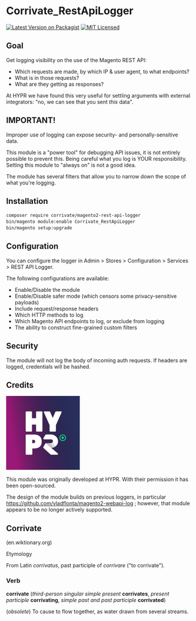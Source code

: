 # Corrivate_RestApiLogger

[![Latest Version on Packagist](https://img.shields.io/packagist/v/corrivate/magento2-rest-api-logger?color=blue)](https://packagist.org/packages/corrivate/magento2-rest-api-logger)
[![MIT Licensed](https://img.shields.io/badge/license-MIT-brightgreen.svg)](LICENSE.md)

## Goal
Get logging visibility on the use of the Magento REST API:
* Which requests are made, by which IP & user agent, to what endpoints?
* What is in those requests?
* What are they getting as responses?

At HYPR we have found this very useful for settling arguments with external integrators: "no, we can see that you sent *this* data". 

## IMPORTANT!
Improper use of logging can expose security- and personally-sensitive data.

This module is a "power tool" for debugging API issues, it is not entirely possible to prevent this. Being careful what you log is YOUR responsibility. Setting this module to "always on" is not a good idea.

The module has several filters that allow you to narrow down the scope of what you're logging.

## Installation

```bash
composer require corrivate/magento2-rest-api-logger
bin/magento module:enable Corrivate_RestApiLogger
bin/magento setup:upgrade
```

## Configuration

You can configure the logger in Admin > Stores > Configuration > Services > REST API Logger.

The following configurations are available:
* Enable/Disable the module
* Enable/Disable safer mode (which censors some privacy-sensitive payloads)
* Include request/response headers
* Which HTTP methods to log
* Which Magento API endpoints to log, or exclude from logging
* The ability to construct fine-grained custom filters

## Security

The module will not log the body of incoming auth requests. If headers are logged, credentials will be hashed.


## Credits

![HYPR](docs/hypershop_b_v__logo.jpeg)

This module was originally developed at HYPR. With their permission it has been open-sourced.

The design of the module builds on previous loggers, in particular  https://github.com/vladflonta/magento2-webapi-log ; however, that module appears to be no longer actively supported.



## Corrivate
(en.wiktionary.org)

Etymology

From Latin *corrivatus*, past participle of *corrivare* ("to corrivate").

### Verb

**corrivate** (*third-person singular simple present* **corrivates**, *present participle* **corrivating**, *simple past and past participle* **corrivated**)

(*obsolete*) To cause to flow together, as water drawn from several streams. 

